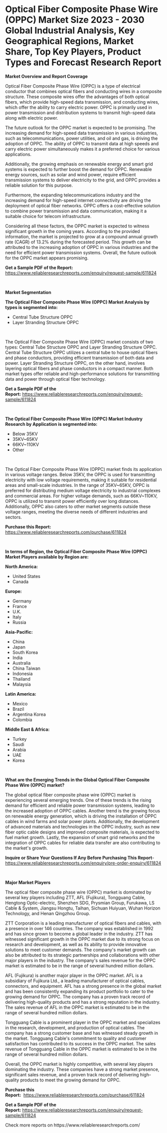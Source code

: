 <p><h1>Optical Fiber Composite Phase Wire (OPPC) Market Size 2023 - 2030 Global Industrial Analysis, Key Geographical Regions, Market Share, Top Key Players, Product Types and Forecast Research Report</h1></p><p><strong>Market Overview and Report Coverage</strong></p>
<p><p>Optical Fiber Composite Phase Wire (OPPC) is a type of electrical conductor that combines optical fibers and conducting wires in a composite structure. These composite wires offer the advantages of both optical fibers, which provide high-speed data transmission, and conducting wires, which offer the ability to carry electric power. OPPC is primarily used in power transmission and distribution systems to transmit high-speed data along with electric power.</p><p>The future outlook for the OPPC market is expected to be promising. The increasing demand for high-speed data transmission in various industries, such as telecommunications, power utilities, and oil and gas, is driving the adoption of OPPC. The ability of OPPC to transmit data at high speeds and carry electric power simultaneously makes it a preferred choice for various applications.</p><p>Additionally, the growing emphasis on renewable energy and smart grid systems is expected to further boost the demand for OPPC. Renewable energy sources, such as solar and wind power, require efficient transmission systems to deliver electricity to the grid, and OPPC provides a reliable solution for this purpose.</p><p>Furthermore, the expanding telecommunications industry and the increasing demand for high-speed internet connectivity are driving the deployment of optical fiber networks. OPPC offers a cost-effective solution to combine power transmission and data communication, making it a suitable choice for telecom infrastructure.</p><p>Considering all these factors, the OPPC market is expected to witness significant growth in the coming years. According to the provided information, the market is projected to grow at a compound annual growth rate (CAGR) of 13.2% during the forecasted period. This growth can be attributed to the increasing adoption of OPPC in various industries and the need for efficient power transmission systems. Overall, the future outlook for the OPPC market appears promising.</p></p>
<p><strong>Get a Sample PDF of the Report:</strong> <a href="https://www.reliableresearchreports.com/enquiry/request-sample/611824">https://www.reliableresearchreports.com/enquiry/request-sample/611824</a></p>
<p>&nbsp;</p>
<p><strong>Market Segmentation</strong></p>
<p><strong>The Optical Fiber Composite Phase Wire (OPPC) Market Analysis by types is segmented into:</strong></p>
<p><ul><li>Central Tube Structure OPPC</li><li>Layer Stranding Structure OPPC</li></ul></p>
<p>&nbsp;</p>
<p><p>The Optical Fiber Composite Phase Wire (OPPC) market consists of two types: Central Tube Structure OPPC and Layer Stranding Structure OPPC. Central Tube Structure OPPC utilizes a central tube to house optical fibers and phase conductors, providing efficient transmission of both data and power. Layer Stranding Structure OPPC, on the other hand, involves layering optical fibers and phase conductors in a compact manner. Both market types offer reliable and high-performance solutions for transmitting data and power through optical fiber technology.</p></p>
<p><strong>Get a Sample PDF of the Report:</strong>&nbsp;<a href="https://www.reliableresearchreports.com/enquiry/request-sample/611824">https://www.reliableresearchreports.com/enquiry/request-sample/611824</a></p>
<p>&nbsp;</p>
<p><strong>The Optical Fiber Composite Phase Wire (OPPC) Market Industry Research by Application is segmented into:</strong></p>
<p><ul><li>Below 35KV</li><li>35KV~65KV</li><li>66KV~110KV</li><li>Other</li></ul></p>
<p>&nbsp;</p>
<p><p>The Optical Fiber Composite Phase Wire (OPPC) market finds its application in various voltage ranges. Below 35KV, the OPPC is used for transmitting electricity with low voltage requirements, making it suitable for residential areas and small-scale industries. In the range of 35KV~65KV, OPPC is preferred for distributing medium voltage electricity to industrial complexes and commercial areas. For higher voltage demands, such as 66KV~110KV, OPPC is utilized to transmit power efficiently over long distances. Additionally, OPPC also caters to other market segments outside these voltage ranges, meeting the diverse needs of different industries and sectors.</p></p>
<p><strong>Purchase this Report:</strong>&nbsp; <a href="https://www.reliableresearchreports.com/purchase/611824">https://www.reliableresearchreports.com/purchase/611824</a></p>
<p>&nbsp;</p>
<p><strong>In terms of Region, the Optical Fiber Composite Phase Wire (OPPC) Market Players available by Region are:</strong></p>
<p>
    <p> <strong> North America: </strong>
        <ul>
            <li>United States</li>
            <li>Canada</li>
        </ul>
        </p> 
    <p> <strong> Europe: </strong>
        <ul>
            <li>Germany</li>
            <li>France</li>
            <li>U.K.</li>
            <li>Italy</li>
            <li>Russia</li>
        </ul>
        </p> 
    <p> <strong> Asia-Pacific: </strong>
        <ul>
            <li>China</li>
            <li>Japan</li>
            <li>South Korea</li>
            <li>India</li>
            <li>Australia</li>
            <li>China Taiwan</li>
            <li>Indonesia</li>
            <li>Thailand</li>
            <li>Malaysia</li>
        </ul>
        </p> 
    <p> <strong> Latin America: </strong>
        <ul>
            <li>Mexico</li>
            <li>Brazil</li>
            <li>Argentina Korea</li>
            <li>Colombia</li>
        </ul>
        </p> 
    <p> <strong> Middle East & Africa: </strong>
        <ul>
            <li>Turkey</li>
            <li>Saudi</li>
            <li>Arabia</li>
            <li>UAE</li>
            <li>Korea</li>
        </ul>
    </p>
    </p>
<p>&nbsp;</p>
<p><strong>What are the Emerging Trends in the Global Optical Fiber Composite Phase Wire (OPPC) market?</strong></p>
<p><p>The global optical fiber composite phase wire (OPPC) market is experiencing several emerging trends. One of these trends is the rising demand for efficient and reliable power transmission systems, leading to the increased adoption of OPPC cables. Another trend is the growing focus on renewable energy generation, which is driving the installation of OPPC cables in wind farms and solar power plants. Additionally, the development of advanced materials and technologies in the OPPC industry, such as new fiber optic cable designs and improved composite materials, is expected to fuel market growth. Lastly, the expansion of smart grid networks and the integration of OPPC cables for reliable data transfer are also contributing to the market's growth.</p></p>
<p><strong>Inquire or Share Your Questions If Any Before Purchasing This Report</strong>- <a href="https://www.reliableresearchreports.com/enquiry/pre-order-enquiry/611824">https://www.reliableresearchreports.com/enquiry/pre-order-enquiry/611824</a></p>
<p>&nbsp;</p>
<p><strong>Major Market Players</strong></p>
<p><p>The optical fiber composite phase wire (OPPC) market is dominated by several key players including ZTT, AFL (Fujikura), Tongguang Cable, Hengtong Optic-electric, Shenzhen SDG, Prysmian Group, Furukawa, LS Cable & System, Jiangsu Hongtu, Taihan, Sichuan Huiyuan, Wuhan Horizon Technology, and Henan Qingzhou Group.</p><p>ZTT Corporation is a leading manufacturer of optical fibers and cables, with a presence in over 146 countries. The company was established in 1992 and has since grown to become a global leader in the industry. ZTT has witnessed significant growth in the OPPC market due to its strong focus on research and development, as well as its ability to provide innovative solutions to meet customer demands. The company's market growth can also be attributed to its strategic partnerships and collaborations with other major players in the industry. The company's sales revenue for the OPPC market is estimated to be in the range of several hundred million dollars.</p><p>AFL (Fujikura) is another major player in the OPPC market. AFL is a subsidiary of Fujikura Ltd., a leading manufacturer of optical cables, connectors, and equipment. AFL has a strong presence in the global market and has been consistently expanding its product portfolio to cater to the growing demand for OPPC. The company has a proven track record of delivering high-quality products and has a strong reputation in the industry. The sales revenue of AFL in the OPPC market is estimated to be in the range of several hundred million dollars.</p><p>Tongguang Cable is a prominent player in the OPPC market and specializes in the research, development, and production of optical cables. The company has a strong customer base and has witnessed steady growth in the market. Tongguang Cable's commitment to quality and customer satisfaction has contributed to its success in the OPPC market. The sales revenue of Tongguang Cable in the OPPC market is estimated to be in the range of several hundred million dollars.</p><p>Overall, the OPPC market is highly competitive, with several key players dominating the industry. These companies have a strong market presence, significant sales revenue, and a proven track record of delivering high-quality products to meet the growing demand for OPPC.</p></p>
<p><strong>Purchase this Report:</strong>&nbsp;&nbsp;<a href="https://www.reliableresearchreports.com/purchase/611824">https://www.reliableresearchreports.com/purchase/611824</a></p>
<p></p>
<p><strong>Get a Sample PDF of the Report:</strong>&nbsp;<a href="https://www.reliableresearchreports.com/enquiry/request-sample/611824">https://www.reliableresearchreports.com/enquiry/request-sample/611824</a></p>
<p>Check more reports on https://www.reliableresearchreports.com/</p>
